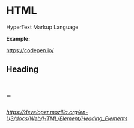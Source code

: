 # HTML
HyperText Markup Language

**Example:**

https://codepen.io/


## Heading
<h1> - <h6>

https://developer.mozilla.org/en-US/docs/Web/HTML/Element/Heading_Elements
